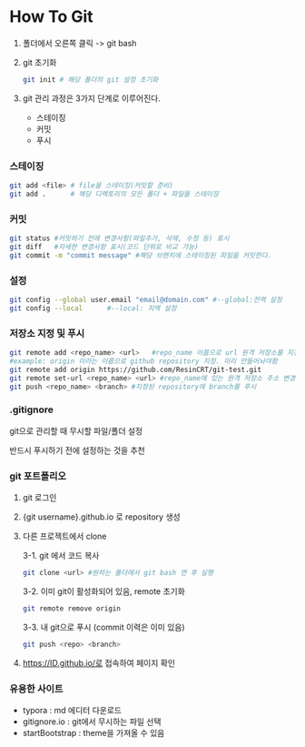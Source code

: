 # How To Git

1. 폴더에서 오른쪽 클릭 -> git bash

2. git 초기화

   ```bash
   git init # 해당 폴더의 git 설정 초기화
   ```

3. git 관리 과정은 3가지 단계로 이루어진다.
   + 스테이징
   + 커밋
   + 푸시

### 스테이징

```bash
git add <file> # file을 스테이징(커밋할 준비)
git add .	   # 해당 디렉토리의 모든 폴더 + 파일을 스테이징
```





### 커밋

```bash
git status #커밋하기 전에 변경사항(파일추가, 삭제, 수정 등) 표시
git diff   #자세한 변경사항 표시(코드 단위로 비교 가능)
git commit -m "commit message" #해당 브랜치에 스테이징된 파일을 커밋한다.
```



### 설정

```bash
git config --global user.email "email@domain.com" #--global:전역 설정
git config --local		#--local: 지역 설정
```



### 저장소 지정 및 푸시

```bash
git remote add <repo_name> <url>   #repo_name 이름으로 url 원격 저장소를 지정
#example: origin 이라는 이름으로 github repository 지정. 미리 만들어놔야함
git remote add origin https://github.com/ResinCRT/git-test.git
git remote set-url <repo_name> <url> #repo_name에 있는 원격 저장소 주소 변경
git push <repo_name> <branch> #지정된 repository에 branch를 푸시
```



### .gitignore

git으로 관리할 때 무시할 파일/폴더 설정

반드시 푸시하기 전에 설정하는 것을 추천



### git 포트폴리오

1. git 로그인

2. {git username}.github.io 로 repository 생성

3. 다른 프로젝트에서 clone

   3-1. git 에서 코드 복사

   ```bash
   git clone <url> #원하는 폴더에서 git bash 연 후 실행
   ```

   3-2. 이미 git이 활성화되어 있음, remote 초기화

   ```bash
   git remote remove origin
   ```

   3-3. 내 git으로 푸시 (commit 이력은 이미 있음)

   ```bash
   git push <repo> <branch>
   ```

4. https://ID.github.io/로 접속하여 페이지 확인

   

### 유용한 사이트

- typora : md 에디터 다운로드
- gitignore.io : git에서 무시하는 파일 선택
- startBootstrap : theme을 가져올 수 있음